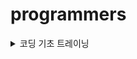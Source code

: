 # programmers
<details>
  <summary>코딩 기초 트레이닝</summary>

***
[📁 문자열_출력하기](basic/문자열_출력하기)
- Scanner.next()
- Scanner.nextLine()  
***
[📁 a_와_b_출력하기](basic/a_와_b_출력하기)  
- Scanner.nextInt()
- Formatter
- Escape Sequence
- print formatted (printf())
***
[📁 문자열_반복해서_출력하기](basic/문자열_반복해서_출력하기)
- Scanner.next()
- Scanner.nextInt()
- IntStream.range(int,int)
- IntStream.forEach(java.util.function.IntConsumer)
- String.repeat(int)
***
[📁 대소문자_바꿔서_출력하기](basic/대소문자_바꿔서_출력하기)
- StringBuilder
- String.charAt(int)
- String.chars()
- Character
- IntStream.forEach(java.util.function.IntConsumer)
***
[📁 특수문자_출력하기](basic/특수문자_출력하기)
- StringBuilder
- Escape Sequence(백슬래시, 작은 따옴표, 큰 따옴표)
***
[📁 덧셈식_출력하기](basic/덧셈식_출력하기)
- Scanner.nextInt() 
***
[📁 문자열_붙여서_출력하기](basic/문자열_붙여서_출력하기)
- Scanner.next()
***
[📁 문자열_돌리기](basic/문자열_돌리기)
- Scanner.next()
- String.charAt(int)
- IntStream.mapToObj(java.util.function.IntFunction)
***
[📁 홀짝_구분하기](basic/홀짝_구분하기)
- Scanner.nextInt()
***
[📁 문자열_겹쳐쓰기](basic/문자열_겹쳐쓰기)
- String.substring(int,int)
- String.substring(int)
***
[📁 문자열_섞기](basic/문자열_섞기)
- StringBuilder
- String.charAt(String)
***
[📁 문자_리스트를_문자열로_변환하기](basic/문자_리스트를_문자열로_변환하기)
- String.join(java.lang.CharSequence,java.lang.Iterable)
***
[📁 문자열_곱하기](basic/문자열_곱하기)
- String.repeat(int)
***
[📁 문자열_곱하기](basic/문자열_곱하기)
- Integer.parseInt(java.lang.String)
- Math.max(int,int)
- String.valueOf()(int + "")
***
[📁 두_수의_연산값_비교하기](basic/두_수의_연산값_비교하기)
- Integer.parseInt(java.lang.String)
- Math.max(int,int)
***
[📁 n의_배수](basic/n의_배수)
***
[📁 공배수](basic/공배수)
***
[📁 홀짝에_따라_다른_값_변환하기](basic/홀짝에_따라_다른_값_변환하기)
***
[📁 조건_문자열](basic/조건_문자열)
- String.equals(java.lang.Object)
***
[📁 flog 에_따라_다른_값_반환하기](basic/flog에_따라_다른_값_반환하기)
***
[📁 코드_처리하기](basic/코드_처리하기)
- StringBuilder
- String.charAt(int)
***
[📁 등차수열의_특정한_항만_더하기](basic/등차수열의_특정한_항만_더하기) ❗️
***
[📁 주사위_게임_2](basic/주사위_게임_2)
- Math.pow(double,double)
***
[📁 이어_붙인_수](basic/이어_붙인_수)
- StringBuilder
***
[📁 마지막_두_원소](basic/마지막_두_원소)
- System.arraycopy(java.lang.Object,int,java.lang.Object,int,int)
***
[📁 수_조작하기_1](basic/수_조작하기_1)
- String.toCharArray()
- switch(JDK 14 ~)
***
[📁 수_조작하기_2](basic/수_조작하기_2)
- StringBuilder
- switch(JDK 14 ~)
***
[📁 수열과_구간_쿼리_3](basic/수열과_구간_쿼리_3) ❗️
***
[📁 수열과_구간_쿼리2](basic/수열과_구간_쿼리2)
***
[📁 수열과_구간_쿼리_4](basic/수열과_구간_쿼리_4)
***
[📁 배열_만들기_2](basic/배열_만들기_2) ❗️
- ArrayList
- List.isEmpty()
- Integer.parseInt(java.lang.CharSequence,int,int,int)
- Integer.toBinaryString(int)
- Stream.mapToInt(java.util.function.ToIntFunction)
- Bitmask
***
[📁 콜라츠_수열_만들기](basic/콜라츠_수열_만들기)
- ArrayList
- Stream.mapToInt(java.util.function.ToIntFunction)
***
[📁 배열_만들기_4](basic/배열_만들기_4)
- Stack
***
[📁 간단한_논리_연산](basic/간단한_논리_연산)
***
[📁 주사위_게임_3](basic/주사위_게임_3) ❗️
- HashMap
- Map.getOrDefault(java.lang.Object,V)
- Map.keySet()
- Map.containsValue(java.lang.Object)
- Math.pow(double,double)
- Math.abs(int)
***
[📁 글자_이어_붙여_문자열_만들기](basic/글자_이어_붙여_문자열_만들기)
- StringBuilder
- String.charAt(int)
***
[📁 _9로_나눈_나머지](basic/_9로_나눈_나머지) ❗️
- String.toCharArray()
- ASCII
***
[📁 문자열_여러_번_뒤집기](basic/문자열_여러_번_뒤집기) ❗️
- Temporary Variable Swap
- String.toCharArray()
- StringBuilder.substring(int,int)
- StringBuilder.reverse() 
- StringBuilder.replace(int,int,java.lang.String)
***
[📁 배열_만들기_5](basic/배열_만들기_5)
- ArrayList
- String.substring(int,int)
- Integer.parseInt(java.lang.String)
- Stream.mapToInt(java.util.function.ToIntFunction)
***
[📁 부분_문자열_이어_붙여_문자열_만들기](basic/부분_문자열_이어_붙여_문자열_만들기)
- StringBuilder
- String.substring(int,int) 
***
[📁 문자열_뒤의_n글자](basic/문자열_뒤의_n글자)
- String.substring(int)
***
[📁 접미사_배열](basic/접미사_배열)
- String.substring(int)
- Arrays.html#sort(java.lang.Object[] a)
***
[📁 접미사_인지_확인하기](basic/접미사_인지_확인하기)
- String.endsWith(java.lang.String)
***
[📁 문자열의_앞의_n글자](basic/문자열의_앞의_n글자)
- String.substring(int,int) 
***
[📁 접두사인지_확인하기](basic/접두사인지_확인하기)
- String.startsWith(java.lang.String)
***
[📁 접두사인지_확인하기](basic/접두사인지_확인하기)
- String.substring(int,int)
***
[📁 문자열_뒤집기](basic/문자열_뒤집기)
- String.substring(int,int)
- StringBuilder.reverse()
***
[📁 세로_읽기](basic/세로_읽기) ❗️
- StringBuilder
- String.charAt(int)
***
[📁 qr_code](basic/qr_code) ❗️
- StringBuilder
- String.charAt(int)
***
[📁 문자_개수_세기](basic/문자_개수_세기) ❗️
- ASCII
- Character.isUpperCase(char)
- Character.isLowerCase(char)
***
[📁 문자_개수_세기](basic/배열_만들기_1)
- Multiple
***
[📁 글자_지우기](basic/글자_지우기)
- Set
- HashSet
- LinkedHashSet
- HashSet.contains(java.lang.Object)
- String.charAt(int)
***
[📁 카운트_다운](basic/카운트_다운)
- IntStream.rangeClosed(int,int)
***
[📁 가까운_1_찾기](basic/가까운_1_찾기)
***
[📁 리스트_자르기](basic/리스트_자르기) ❗️
- IntStream.rangeClosed(int,int)
***
[📁 첫_번쨰로_나오는_음수](basic/첫_번쨰로_나오는_음수)️
***
[📁 배열_만들기_3](basic/배열_만들기_3)️
- System.arraycopy(java.lang.Object,int,java.lang.Object,int,int)
***
[📁 _2의_영역](basic/_2의_영역)️
- System.arraycopy(java.lang.Object,int,java.lang.Object,int,int)
***
[📁 배열_조각하기](basic/배열_조각하기)️
- Arrays.copyOfRange(int[],int,int)
***
[📁 n_번쨰_요소_부터](basic/n_번쨰_요소_부터)️
- Arrays.copyOfRange(int[],int,int)
***
[📁 순서_바꾸기](basic/순서_바꾸기)️
- System.arraycopy(java.lang.Object,int,java.lang.Object,int,int)
***
[📁 왼쪽_오른쪽](basic/왼쪽_오른쪽)️
- Arrays.copyOfRange(T[],int,int)
***
[📁 n_번째_원소까지](basic/n_번째_원소까지)️
- Arrays.copyOfRange(int[],int,int)
***
[📁 n개_간격의_원소들](basic/n개_간격의_원소들)️ ❗️
- Integer Division with Ceiling
***
[📁 홀수_vs_짝수](basic/홀수_vs_짝수)️
- Math.max(int,int)
***
[📁 _5명씩](basic/_5명씩)️
- Integer Division with Ceiling
- Block Indexing ,Integer Division Grouping
***
[📁 할_일_목록](basic/할_일_목록)️
- IntStream.range(int,int)
- IntStream.filter(java.util.function.IntPredicate)
- IntStream.mapToObj(java.util.function.IntFunction) 
***
[📁 n_보다_커질_때까지_더하기](basic/n_보다_커질_때까지_더하기)
***

</details>